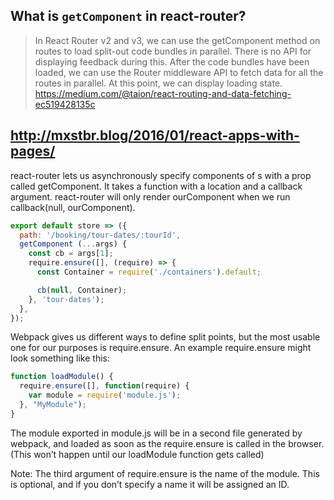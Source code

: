 ## What is `getComponent` in react-router?

>In React Router v2 and v3, we can use the getComponent method on routes to load split-out code bundles in parallel. There is no API for displaying feedback during this. After the code bundles have been loaded, we can use the Router middleware API to fetch data for all the routes in parallel. At this point, we can display loading state. https://medium.com/@taion/react-routing-and-data-fetching-ec519428135c

## http://mxstbr.blog/2016/01/react-apps-with-pages/

react-router lets us asynchronously specify components of <Route>s with a prop called getComponent. It takes a function with a location and a callback argument. react-router will only render ourComponent when we run callback(null, ourComponent).

```javascript
export default store => ({
  path: '/booking/tour-dates/:tourId',
  getComponent (...args) {
    const cb = args[1];
    require.ensure([], (require) => {
      const Container = require('./containers').default;

      cb(null, Container);
    }, 'tour-dates');
  },
});
```

Webpack gives us different ways to define split points, but the most usable one for our purposes is require.ensure. An example require.ensure might look something like this:

```javascript
function loadModule() {
  require.ensure([], function(require) {
    var module = require('module.js');
  }, "MyModule");
}
```

The module exported in module.js will be in a second file generated by webpack, and loaded as soon as the require.ensure is called in the browser. (This won’t happen until our loadModule function gets called)

Note: The third argument of require.ensure is the name of the module. This is optional, and if you don’t specify a name it will be assigned an ID.
